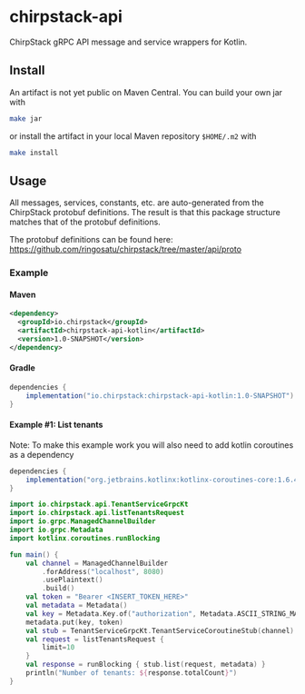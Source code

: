 # chirpstack-api

ChirpStack gRPC API message and service wrappers for Kotlin.

## Install

An artifact is not yet public on Maven Central. You can build your own jar with

```sh
make jar
```

or install the artifact in your local Maven repository `$HOME/.m2` with

```sh
make install
```

## Usage

All messages, services, constants, etc. are auto-generated from the ChirpStack protobuf definitions. The result is that
this package structure matches that of the protobuf definitions.

The protobuf definitions can be found here: https://github.com/ringosatu/chirpstack/tree/master/api/proto

### Example

#### Maven

```xml
<dependency>
  <groupId>io.chirpstack</groupId>
  <artifactId>chirpstack-api-kotlin</artifactId>
  <version>1.0-SNAPSHOT</version>
</dependency>
```

#### Gradle

```gradle
dependencies {
    implementation("io.chirpstack:chirpstack-api-kotlin:1.0-SNAPSHOT")
}
```

#### Example #1: List tenants

Note: To make this example work you will also need to add kotlin coroutines as a dependency

```gradle
dependencies {
    implementation("org.jetbrains.kotlinx:kotlinx-coroutines-core:1.6.4")
}
```

```kotlin
import io.chirpstack.api.TenantServiceGrpcKt
import io.chirpstack.api.listTenantsRequest
import io.grpc.ManagedChannelBuilder
import io.grpc.Metadata
import kotlinx.coroutines.runBlocking

fun main() {
    val channel = ManagedChannelBuilder
        .forAddress("localhost", 8080)
        .usePlaintext()
        .build()
    val token = "Bearer <INSERT_TOKEN_HERE>"
    val metadata = Metadata()
    val key = Metadata.Key.of("authorization", Metadata.ASCII_STRING_MARSHALLER)
    metadata.put(key, token)
    val stub = TenantServiceGrpcKt.TenantServiceCoroutineStub(channel)
    val request = listTenantsRequest {
        limit=10
    }
    val response = runBlocking { stub.list(request, metadata) }
    println("Number of tenants: ${response.totalCount}")
}
```
